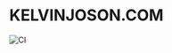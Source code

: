 # KELVINJOSON.COM

![CI](https://github.com/KelvinJoson/kelvinjoson/actions/workflows/CI.yml/badge.svg)
